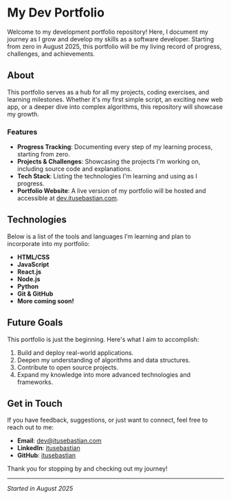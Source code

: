 # My Dev Portfolio

Welcome to my development portfolio repository! Here, I document my journey as I grow and develop my skills as a software developer. Starting from zero in August 2025, this portfolio will be my living record of progress, challenges, and achievements.

## About

This portfolio serves as a hub for all my projects, coding exercises, and learning milestones. Whether it's my first simple script, an exciting new web app, or a deeper dive into complex algorithms, this repository will showcase my growth.

### Features

- **Progress Tracking**: Documenting every step of my learning process, starting from zero.
- **Projects & Challenges**: Showcasing the projects I'm working on, including source code and explanations.
- **Tech Stack**: Listing the technologies I'm learning and using as I progress.
- **Portfolio Website**: A live version of my portfolio will be hosted and accessible at [dev.itusebastian.com](https://dev.itusebastian.com).

## Technologies

Below is a list of the tools and languages I’m learning and plan to incorporate into my portfolio:

- **HTML/CSS**
- **JavaScript**
- **React.js**
- **Node.js**
- **Python**
- **Git & GitHub**
- **More coming soon!**

## Future Goals

This portfolio is just the beginning. Here's what I aim to accomplish:

1. Build and deploy real-world applications.
2. Deepen my understanding of algorithms and data structures.
3. Contribute to open source projects.
4. Expand my knowledge into more advanced technologies and frameworks.

## Get in Touch

If you have feedback, suggestions, or just want to connect, feel free to reach out to me:

- **Email**: dev@itusebastian.com
- **LinkedIn**: [itusebastian](https://www.linkedin.com/in/itusebastian)
- **GitHub**: [itusebastian](https://github.com/itusebastian)

Thank you for stopping by and checking out my journey!

---
_Started in August 2025_
